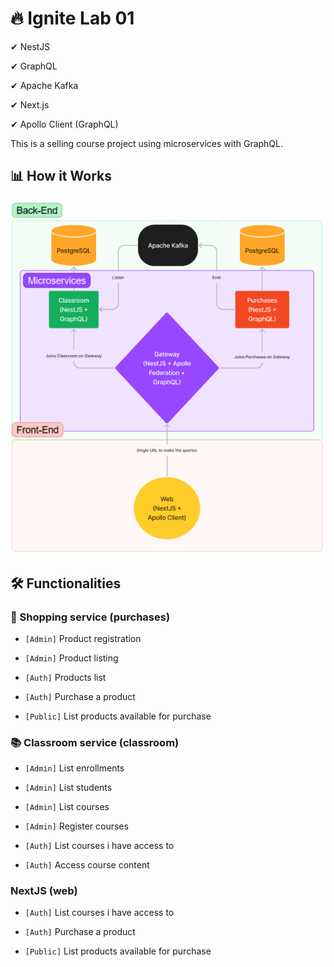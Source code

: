 # 🔥 Ignite Lab 01

✔ NestJS

✔ GraphQL

✔ Apache Kafka

✔ Next.js

✔ Apollo Client (GraphQL)

This is a selling course project using microservices with GraphQL.
## 📊 How it Works

![Diagram for the project](/.github/diagram.png)

## 🛠 Functionalities

### 🛒 Shopping service (purchases)

- `[Admin]` Product registration
- `[Admin]` Product listing

- `[Auth]` Products list
- `[Auth]` Purchase a product

- `[Public]` List products available for purchase

### 📚 Classroom service (classroom)

- `[Admin]` List enrollments
- `[Admin]` List students
- `[Admin]` List courses
- `[Admin]` Register courses

- `[Auth]` List courses i have access to
- `[Auth]` Access course content

### NextJS (web)

- `[Auth]` List courses i have access to
- `[Auth]` Purchase a product

- `[Public]` List products available for purchase
